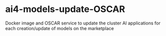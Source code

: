 # ai4-models-update-OSCAR
Docker image and OSCAR service to update the cluster AI applications for each creation/update of models on the marketplace
